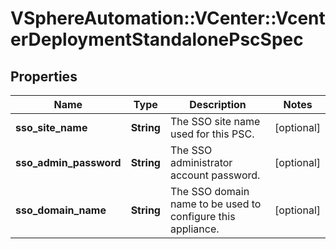# VSphereAutomation::VCenter::VcenterDeploymentStandalonePscSpec

## Properties
Name | Type | Description | Notes
------------ | ------------- | ------------- | -------------
**sso_site_name** | **String** | The SSO site name used for this PSC. | [optional] 
**sso_admin_password** | **String** | The SSO administrator account password. | [optional] 
**sso_domain_name** | **String** | The SSO domain name to be used to configure this appliance. | [optional] 


